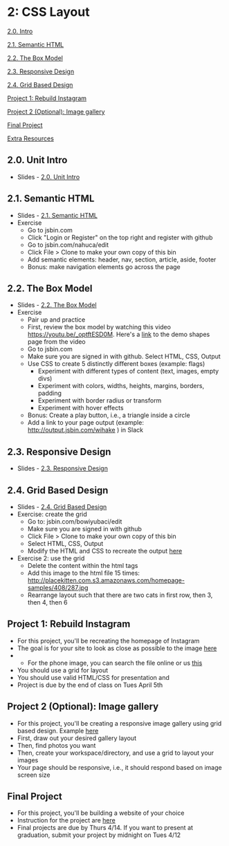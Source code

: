 2: CSS Layout
==========


[2.0. Intro](#intro)

[2.1. Semantic HTML](#semantic)

[2.2. The Box Model](#boxmodel)

[2.3. Responsive Design](#responsive)

[2.4. Grid Based Design](#grid)

[Project 1: Rebuild Instagram](#project1)

[Project 2 (Optional): Image gallery](#project2)

[Final Project](#finalproject)

[Extra Resources](#resources)


<a id="intro">2.0. Unit Intro</a>
-----------------------

+ Slides - [2.0. Unit Intro](https://drive.google.com/open?id=1-EicGJsMiXcyBBovwlvk3EWqCfZu3_lPZJg0Xjwj0Xk)


<a id="semantic">2.1. Semantic HTML</a>
-----------------------

+ Slides - [2.1. Semantic HTML](https://docs.google.com/presentation/d/1JSFiGoiq_iySY0jOkJALZjnnN9LELr-OzetBvAvSnAY/edit?usp=sharing)
+ Exercise
    + Go to jsbin.com
    + Click "Login or Register" on the top right and register with github
    + Go to jsbin.com/nahuca/edit
    + Click File > Clone to make your own copy of this bin
    + Add semantic elements: header, nav, section, article, aside, footer
    + Bonus: make navigation elements go across the page


<a id="boxmodel">2.2. The Box Model</a>
-----------------------

+ Slides - [2.2. The Box Model](https://docs.google.com/presentation/d/1V41nZ7ZJWOKest4lIMBsIseUwTtqCb4Fe-5MeEIu5IY/edit?usp=sharing)
+ Exercise 
  + Pair up and practice 
  + First, review the box model by watching this video https://youtu.be/_optftESD0M. Here's a [link](http://assignments.udacity-extras.appspot.com/courses/html-css/samples/shapes.html) to the demo shapes page from the video 
  + Go to jsbin.com 
  + Make sure you are signed in with github. Select HTML, CSS, Output
  + Use CSS to create 5 distinctly different boxes (example: flags)
    + Experiment with different types of content (text, images, empty divs)
    + Experiment with colors, widths, heights, margins, borders, padding
    + Experiment with border radius or transform
    + Experiment with hover effects
  + Bonus: Create a play button, i.e., a triangle inside a circle
  + Add a link to your page output (example: http://output.jsbin.com/wihake ) in Slack

<a id="responsive">2.3. Responsive Design</a>
-----------------------

+ Slides - [2.3. Responsive Design](https://docs.google.com/presentation/d/1uDeL93JEPPB4KMyCuO6tboFLYjWO3DRQvvfvTrkJKpI/edit?usp=sharing)

<a id="grid">2.4. Grid Based Design</a>
-----------------------

+ Slides - [2.4. Grid Based Design](https://docs.google.com/presentation/d/1IgbeebvwBiQ5MfyfZh4H0sXhEG_PPlpUWW7bw-UA4ls/edit?usp=sharing)
+ Exercise: create the grid
  + Go to: jsbin.com/bowiyubaci/edit
  + Make sure you are signed in with github
  + Click File > Clone to make your own copy of this bin
  + Select HTML, CSS, Output
  + Modify the HTML and CSS to recreate the output [here](https://docs.google.com/presentation/d/1IgbeebvwBiQ5MfyfZh4H0sXhEG_PPlpUWW7bw-UA4ls/edit#slide=id.gcb3e16c92_0_536)
+ Exercise 2: use the grid
  + Delete the content within the html <body> tags
  + Add this image to the html file 15 times: http://placekitten.com.s3.amazonaws.com/homepage-samples/408/287.jpg
  + Rearrange layout such that there are two cats in first row, then 3, then 4, then 6
 
  
<a id="project1">Project 1: Rebuild Instagram</a>
-----------------------

+ For this project, you'll be recreating the homepage of Instagram
+ The goal is for your site to look as close as possible to the image [here](https://drive.google.com/file/d/0B1MYP7sU_C0vUk9Dc2FYTG9QeTg/view?usp=sharing)
+ + For the phone image, you can search the file online or us [this](https://drive.google.com/open?id=0B1MYP7sU_C0vWVRMRFM2Sng4bUU)
+ You should use a grid for layout
+ You should use valid HTML/CSS for presentation and 
+ Project is due by the end of class on Tues April 5th

<a id="project2">Project 2 (Optional): Image gallery</a>
-----------------------

+ For this project, you'll be creating a responsive image gallery using grid based design. Example [here](https://docs.google.com/presentation/d/1-EicGJsMiXcyBBovwlvk3EWqCfZu3_lPZJg0Xjwj0Xk/edit#slide=id.gca7ceba18_0_7)
+ First, draw out your desired gallery layout
+ Then, find photos you want
+ Then, create your workspace/directory, and use a grid to layout your images
+ Your page should be responsive, i.e., it should respond based on image screen size


<a id="finalproject">Final Project</a>
-----------------------

+ For this project, you'll be building a website of your choice
+ Instruction for the project are [here](https://docs.google.com/document/d/1op_jpYJFxNR6EGnTOj3s9WRds9n9lJ-_LZPeA1wrLXE/edit?usp=sharing)
+ Final projects are due by Thurs 4/14. If you want to present at graduation, submit your project by midnight on Tues 4/12 